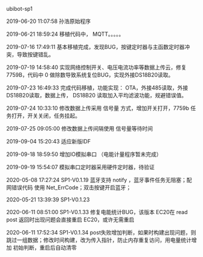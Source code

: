 ubibot-sp1

2019-06-20 11:07:58 孙浩原始程序

2019-06-21 18:59:24 移植代码中， MQTT。。。。。 

2019-07-16 17:49:11 基本移植完成，发现BUG，按键定时器与主函数定时器冲突，导致按键错乱。

2019-07-19 14:58:40 实现网络控制开关、电压电流功率等数据上传云，修复7759B，代码中 0 做除数导致系统复位BUG，实现外接DS18B20读取。

2019-07-23 16:49:33 完成代码移植，功能实现： OTA，外接485读取，外接DS18B20读取，数据上传， DS18B20 读取加入平均滤波功能，规避错误值。

2019-07-24 10:33:10 修改数据上传采用 信号量 方式，增加开关打开，7759b 任务打开，开关关闭，任务挂起。

2019-07-25 09:05:00 修改数据上传间隔使用 信号量等待时间

2019-09-04 15:20:43 适应新版IDF

2019-09-18 18:59:50 增加IO模拟串口 （电能计量程序暂未完成）

2019-09-19 15:54:07 模拟串口定时器采用硬件定时器，待验证

2020-05-08 17:27:24 SP1-V0.1.19  蓝牙支持 notify ，蓝牙事件任务无阻塞；配网错误代码 使用 Net_ErrCode；双击按键开启蓝牙；

2020-05-21 13:39:39 SP1-V0.1.23 

2020-06-11 08:51:00 SP1-V0.1.33 修复电能统计BUG，该版本 EC20在 read post 返回时出现问题会直接重启 EC20，或许无需重启

2020-06-11 17:52:34 SP1-V0.1.34 post失败增加判断，如果时构建出现问题，则跳过一组数据；修改时间构建，改为传入指针，防止内存重复访问，用电量统计增加 初始判断，重启后自动清零